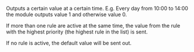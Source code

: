 
[comment]: # (Time & DateCanvasModule)
Outputs a certain value at a certain time. E.g. Every day from 10:00 to 14:00 the module outputs value 1 and otherwise value 0.  

If more than one rule are active at the same time, the value from the rule with the highest priority (the highest rule in the list) is sent.  

If no rule is active, the default value will be sent out.